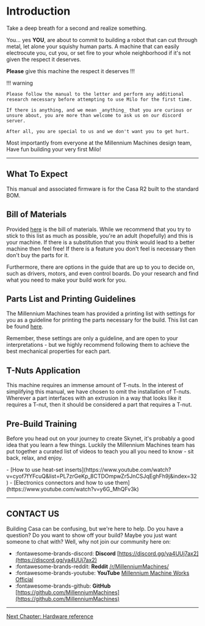# Introduction

Take a deep breath for a second and realize something.

You... yes **YOU**, are about to commit to building a robot that can cut through metal, let alone your squishy human parts.
A machine that can easily electrocute you, cut you, or set fire to your whole neighborhood if it's not given the respect it deserves.

**Please** give this machine the respect it deserves !!!

!!! warning

    Please follow the manual to the letter and perform any additional research necessary before attempting to use Milo for the first time.

    If there is anything, and we mean _anything_ that you are curious or unsure about, you are more than welcome to ask us on our discord server.

    After all, you are special to us and we don't want you to get hurt.

Most importantly from everyone at the Millennium Machines design team,
Have fun building your very first Milo!

---

## What To Expect

This manual and associated firmware is for the Casa R2 built to the standard BOM.

<!-- More needed here -->

## Bill of Materials

Provided [here](../../bom/sourcing_guide.md) is the bill of materials. While we recommend that you try to stick to this list as much as possible, you're an adult (hopefully) and this is your machine. If there is a substitution that you think would lead to a better machine then feel free! If there is a feature you don't feel is necessary then don't buy the parts for it.

Furthermore, there are options in the guide that are up to you to decide on, such as drivers, motors, and even control boards. Do your research and find what you need to make your build work for you.

## Parts List and Printing Guidelines

The Millennium Machines team has provided a printing list with settings for you as a guideline for printing the parts necessary for the build. This list can be found [here](../../bom/printing_guide.md).

Remember, these settings are only a guideline, and are open to your interpretations - but we highly recommend following them to achieve the best mechanical properties for each part.

<!-- Worth adding Loctite info here -->

## T-Nuts Application

This machine requires an immense amount of T-nuts. In the interest of simplifying this manual, we have chosen to omit the installation of T-nuts. Wherever a part interfaces with an extrusion in a way that looks like it requires a T-nut, then it should be considered a part that requires a T-nut.

## Pre-Build Training

Before you head out on your journey to create Skynet, it's probably a good idea that you learn a few things. Luckily the Millennium Machines team has put together a curated list of videos to teach you all you need to know - sit back, relax, and enjoy.

<div class="annotate" markdown>
- [How to use heat-set inserts](https://www.youtube.com/watch?v=cyof7fYFcuQ&list=PL7zrGeKp_8CTDOmpwZr5JnCSJqEghFh9j&index=32)
- [Electronics connectors and how to use them](https://www.youtube.com/watch?v=y6G_MhQFv3k)
</div>

---

## CONTACT US

Building Casa can be confusing, but we're here to help.
Do you have a question?
Do you want to show off your build?
Maybe you just want someone to chat with?
Well, why not join our community here on:

- :fontawesome-brands-discord: **Discord** [https://discord.gg/ya4UUj7ax2](https://discord.gg/ya4UUj7ax2)
- :fontawesome-brands-reddit: **Reddit** [/r/MillenniumMachines/](https://www.reddit.com/r/MilleniumMachines/)
- :fontawesome-brands-youtube: **YouTube** [Millennium Machine Works Official](https://www.youtube.com/channel/UCfdxXilZd76Dp8RfLxUJ_Gw)
- :fontawesome-brands-github: **GitHub** [https://github.com/MillenniumMachines](https://github.com/MillenniumMachines)

---

[Next Chapter: Hardware reference]()
<!-- Next chapter link needed -->
